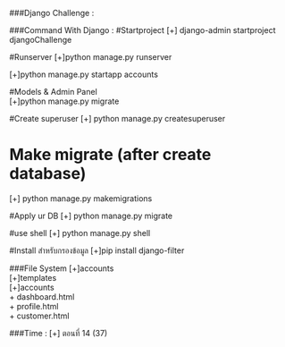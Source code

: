 ###Django Challenge :

###Command With Django :
#Startproject
[+] django-admin startproject djangoChallenge <br>

#Runserver
[+]python manage.py runserver <br>

[+]python manage.py startapp accounts<br>

#Models & Admin Panel  
[+]python manage.py migrate<br>

#Create superuser
[+] python manage.py createsuperuser<br>

# Make migrate (after create database)
[+] python manage.py  makemigrations<br>

#Apply ur DB
[+] python manage.py migrate<br>

#use shell
[+] python manage.py shell<br>

#Install สำหรับกรองข้อมูล
[+]pip install django-filter <br>

###File System
[+]accounts<br>
  [+]templates<br>
    [+]accounts <br>
      + dashboard.html <br>
      + profile.html <br>
      + customer.html <br>



###Time :
[+] ตอนที่ 14 (37)

